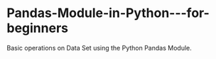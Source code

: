 # Pandas-Module-in-Python---for-beginners
Basic operations on Data Set using the Python Pandas Module.
